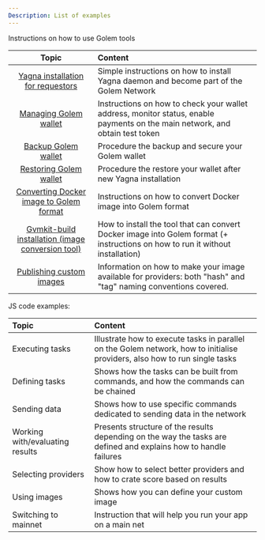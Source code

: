 ```yaml
---
Description: List of examples
---
```


Instructions on how to use Golem tools

| Topic     |    Content    |
|:----------:|:---------------------------------------------|
|[Yagna installation for requestors](install_yagna.md) | Simple instructions on how to install Yagna daemon and become part of the Golem Network |
|[Managing Golem wallet](./your-golem-wallet.md) | Instructions on how to check your wallet address, monitor status, enable payments on the main network, and obtain test token |
|[Backup Golem wallet](./wallet-backup.md) | Procedure the backup and secure your Golem wallet |
|[Restoring Golem wallet](./wallet-restore.md) | Procedure the restore your wallet after new Yagna installation |
|[Converting Docker image to Golem format](converting-an-image.md) | Instructions on how to convert Docker image into Golem format   |
|[Gvmkit-build installation (image conversion tool)](installing-gvmkit-build.md) | How to install the tool that can convert Docker image into Golem format (+ instructions on how to run it without installation) |
|[Publishing custom images](publishing.md)| Information on how to make your image available for providers: both "hash" and "tag" naming conventions covered.   |


JS code examples:

| Topic     |    Content    |
|:----------|:----------------------------------------------|
|Executing tasks | Illustrate how to execute tasks in parallel on the Golem network, how to initialise providers, also how to run single tasks              |
|Defining tasks  | Shows how the tasks can be built from commands, and how the commands can be chained |
|Sending data    | Shows how to use specific commands dedicated to sending data in the network|
|Working with/evaluating results |Presents structure of the results depending on the way the tasks are defined and explains how to handle failures|
|Selecting providers             | Show how to select better providers and how to crate score based on results|
|Using images                    | Shows how you can define your custom image |
|Switching to mainnet            | Instruction that will help you run your app on a main net |

